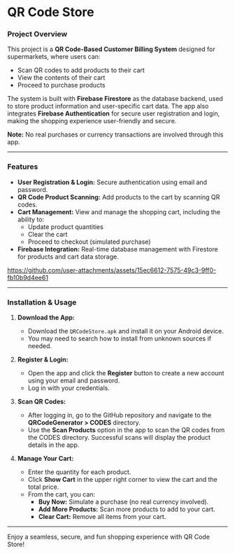 # QR Code Store

### Project Overview
This project is a **QR Code-Based Customer Billing System** designed for supermarkets, where users can:

- Scan QR codes to add products to their cart
- View the contents of their cart
- Proceed to purchase products

The system is built with **Firebase Firestore** as the database backend, used to store product information and user-specific cart data. The app also integrates **Firebase Authentication** for secure user registration and login, making the shopping experience user-friendly and secure.

**Note:** No real purchases or currency transactions are involved through this app.

---

### Features
- **User Registration & Login:** Secure authentication using email and password.
- **QR Code Product Scanning:** Add products to the cart by scanning QR codes.
- **Cart Management:** View and manage the shopping cart, including the ability to:
  - Update product quantities
  - Clear the cart
  - Proceed to checkout (simulated purchase)
- **Firebase Integration:** Real-time database management with Firestore for products and cart data storage.


https://github.com/user-attachments/assets/15ec6612-7575-49c3-9ff0-fb10b9d4ee61


---

### Installation & Usage

1. **Download the App:**
   - Download the `QRCodeStore.apk` and install it on your Android device.
   - You may need to search how to install from unknown sources if needed.

2. **Register & Login:**
   - Open the app and click the **Register** button to create a new account using your email and password.
   - Log in with your credentials.

3. **Scan QR Codes:**
   - After logging in, go to the GitHub repository and navigate to the **QRCodeGenerator > CODES** directory.
   - Use the **Scan Products** option in the app to scan the QR codes from the CODES directory. Successful scans will display the product details in the app.

4. **Manage Your Cart:**
   - Enter the quantity for each product.
   - Click **Show Cart** in the upper right corner to view the cart and the total price.
   - From the cart, you can:
     - **Buy Now:** Simulate a purchase (no real currency involved).
     - **Add More Products:** Scan more products to add to your cart.
     - **Clear Cart:** Remove all items from your cart.

---

Enjoy a seamless, secure, and fun shopping experience with QR Code Store!
